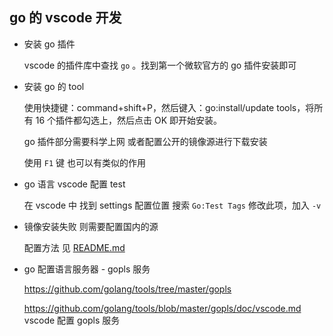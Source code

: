 ## go 的 vscode 开发

- 安装 go 插件

  vscode 的插件库中查找 `go` 。找到第一个微软官方的 go 插件安装即可

- 安装 go 的 tool

  使用快捷键：command+shift+P，然后键入：go:install/update tools，将所有 16 个插件都勾选上，然后点击 OK 即开始安装。

  go 插件部分需要科学上网 或者配置公开的镜像源进行下载安装

  使用 `F1` 键 也可以有类似的作用

- go 语言 vscode 配置 test

  在 vscode 中 找到 settings 配置位置 搜索 `Go:Test Tags` 修改此项，加入 `-v`

- 镜像安装失败 则需要配置国内的源

  配置方法 见 [README.md](./README.md#go语言的国内代理配置)

- go 配置语言服务器 - gopls 服务

  https://github.com/golang/tools/tree/master/gopls

  https://github.com/golang/tools/blob/master/gopls/doc/vscode.md vscode 配置 gopls 服务
